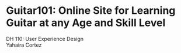 # Guitar101: Online Site for Learning Guitar at any Age and Skill Level

DH 110: User Experience Design <br>
Yahaira Cortez
<br> 
